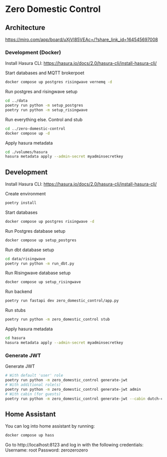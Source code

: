 # Zero Domestic Control

## Architecture

https://miro.com/app/board/uXjVI85VEAc=/?share_link_id=164545697008

### Development (Docker)

Install Hasura CLI: https://hasura.io/docs/2.0/hasura-cli/install-hasura-cli/

Start databases and MQTT brokerpoet
```bash
docker compose up postgres risingwave vernemq -d
```

Run postgres and risingwave setup
```bash
cd ../data
poetry run python -m setup_postgres
poetry run python -m setup_risingwave
```

Run everything else. Control and stub
```bash
cd ../zero-domestic-control
docker compose up -d
```

Apply hasura metadata
```bash
cd ./volumes/hasura
hasura metadata apply --admin-secret myadminsecretkey
```


## Development

Install Hasura CLI: https://hasura.io/docs/2.0/hasura-cli/install-hasura-cli/

Create environment
```bash
poetry install
```

Start databases
```bash
docker compose up postgres risingwave -d
```

Run Postgres database setup
```bash
docker compose up setup_postgres
```

Run dbt database setup
```bash
cd data/risingwave
poetry run python -m run_dbt.py
```

Run Risingwave database setup
```bash
docker compose up setup_risingwave
```

Run backend
```bash
poetry run fastapi dev zero_domestic_control/app.py
```

Run stubs
```bash
poetry run python -m zero_domestic_control stub
```

Apply hasura metadata
```bash
cd hasura
hasura metadata apply --admin-secret myadminsecretkey
```

### Generate JWT

Generate JWT
```bash
# With default 'user' role
poetry run python -m zero_domestic_control generate-jwt
# With additional role(s)
poetry run python -m zero_domestic_control generate-jwt admin
# With cabin (for guests)
poetry run python -m zero_domestic_control generate-jwt --cabin dutch-cabin
```

## Home Assistant

You can log into home assistant by running:

```bash
docker compose up hass
```

Go to http://localhost:8123 and log in with the following credentials:
Username: root
Password: zerozerozero
